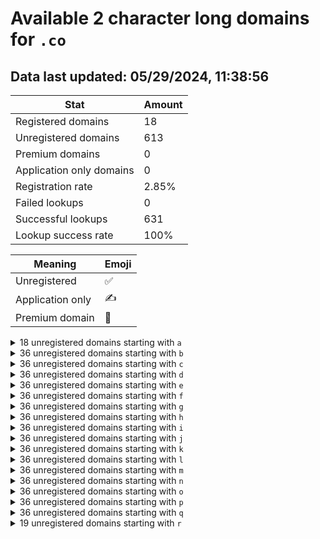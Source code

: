 # Available 2 character long domains for `.co`

## Data last updated: 05/29/2024, 11:38:56

|Stat|Amount|
|--|--|
|Registered domains|18|
|Unregistered domains|613|
|Premium domains|0|
|Application only domains|0|
|Registration rate|2.85%|
|Failed lookups|0|
|Successful lookups|631|
|Lookup success rate|100%|


|Meaning|Emoji|
|--|--|
|Unregistered|:white_check_mark:|
|Application only|:writing_hand:|
|Premium domain|:gem:|

<details>
<summary>18 unregistered domains starting with <bold><code>a</code></bold></summary>

|Type|Domain|
|--|--|
|:white_check_mark:|`a0.co`|
|:white_check_mark:|`a1.co`|
|:white_check_mark:|`a2.co`|
|:white_check_mark:|`a3.co`|
|:white_check_mark:|`a4.co`|
|:white_check_mark:|`a5.co`|
|:white_check_mark:|`a6.co`|
|:white_check_mark:|`a7.co`|
|:white_check_mark:|`a8.co`|
|:white_check_mark:|`a9.co`|
|:white_check_mark:|`as.co`|
|:white_check_mark:|`at.co`|
|:white_check_mark:|`au.co`|
|:white_check_mark:|`av.co`|
|:white_check_mark:|`aw.co`|
|:white_check_mark:|`ax.co`|
|:white_check_mark:|`ay.co`|
|:white_check_mark:|`az.co`|
</details>
<details>
<summary>36 unregistered domains starting with <bold><code>b</code></bold></summary>

|Type|Domain|
|--|--|
|:white_check_mark:|`b0.co`|
|:white_check_mark:|`b1.co`|
|:white_check_mark:|`b2.co`|
|:white_check_mark:|`b3.co`|
|:white_check_mark:|`b4.co`|
|:white_check_mark:|`b5.co`|
|:white_check_mark:|`b6.co`|
|:white_check_mark:|`b7.co`|
|:white_check_mark:|`b8.co`|
|:white_check_mark:|`b9.co`|
|:white_check_mark:|`ba.co`|
|:white_check_mark:|`bb.co`|
|:white_check_mark:|`bc.co`|
|:white_check_mark:|`bd.co`|
|:white_check_mark:|`be.co`|
|:white_check_mark:|`bf.co`|
|:white_check_mark:|`bg.co`|
|:white_check_mark:|`bh.co`|
|:white_check_mark:|`bi.co`|
|:white_check_mark:|`bj.co`|
|:white_check_mark:|`bk.co`|
|:white_check_mark:|`bl.co`|
|:white_check_mark:|`bm.co`|
|:white_check_mark:|`bn.co`|
|:white_check_mark:|`bo.co`|
|:white_check_mark:|`bp.co`|
|:white_check_mark:|`bq.co`|
|:white_check_mark:|`br.co`|
|:white_check_mark:|`bs.co`|
|:white_check_mark:|`bt.co`|
|:white_check_mark:|`bu.co`|
|:white_check_mark:|`bv.co`|
|:white_check_mark:|`bw.co`|
|:white_check_mark:|`bx.co`|
|:white_check_mark:|`by.co`|
|:white_check_mark:|`bz.co`|
</details>
<details>
<summary>36 unregistered domains starting with <bold><code>c</code></bold></summary>

|Type|Domain|
|--|--|
|:white_check_mark:|`c0.co`|
|:white_check_mark:|`c1.co`|
|:white_check_mark:|`c2.co`|
|:white_check_mark:|`c3.co`|
|:white_check_mark:|`c4.co`|
|:white_check_mark:|`c5.co`|
|:white_check_mark:|`c6.co`|
|:white_check_mark:|`c7.co`|
|:white_check_mark:|`c8.co`|
|:white_check_mark:|`c9.co`|
|:white_check_mark:|`ca.co`|
|:white_check_mark:|`cb.co`|
|:white_check_mark:|`cc.co`|
|:white_check_mark:|`cd.co`|
|:white_check_mark:|`ce.co`|
|:white_check_mark:|`cf.co`|
|:white_check_mark:|`cg.co`|
|:white_check_mark:|`ch.co`|
|:white_check_mark:|`ci.co`|
|:white_check_mark:|`cj.co`|
|:white_check_mark:|`ck.co`|
|:white_check_mark:|`cl.co`|
|:white_check_mark:|`cm.co`|
|:white_check_mark:|`cn.co`|
|:white_check_mark:|`co.co`|
|:white_check_mark:|`cp.co`|
|:white_check_mark:|`cq.co`|
|:white_check_mark:|`cr.co`|
|:white_check_mark:|`cs.co`|
|:white_check_mark:|`ct.co`|
|:white_check_mark:|`cu.co`|
|:white_check_mark:|`cv.co`|
|:white_check_mark:|`cw.co`|
|:white_check_mark:|`cx.co`|
|:white_check_mark:|`cy.co`|
|:white_check_mark:|`cz.co`|
</details>
<details>
<summary>36 unregistered domains starting with <bold><code>d</code></bold></summary>

|Type|Domain|
|--|--|
|:white_check_mark:|`d0.co`|
|:white_check_mark:|`d1.co`|
|:white_check_mark:|`d2.co`|
|:white_check_mark:|`d3.co`|
|:white_check_mark:|`d4.co`|
|:white_check_mark:|`d5.co`|
|:white_check_mark:|`d6.co`|
|:white_check_mark:|`d7.co`|
|:white_check_mark:|`d8.co`|
|:white_check_mark:|`d9.co`|
|:white_check_mark:|`da.co`|
|:white_check_mark:|`db.co`|
|:white_check_mark:|`dc.co`|
|:white_check_mark:|`dd.co`|
|:white_check_mark:|`de.co`|
|:white_check_mark:|`df.co`|
|:white_check_mark:|`dg.co`|
|:white_check_mark:|`dh.co`|
|:white_check_mark:|`di.co`|
|:white_check_mark:|`dj.co`|
|:white_check_mark:|`dk.co`|
|:white_check_mark:|`dl.co`|
|:white_check_mark:|`dm.co`|
|:white_check_mark:|`dn.co`|
|:white_check_mark:|`do.co`|
|:white_check_mark:|`dp.co`|
|:white_check_mark:|`dq.co`|
|:white_check_mark:|`dr.co`|
|:white_check_mark:|`ds.co`|
|:white_check_mark:|`dt.co`|
|:white_check_mark:|`du.co`|
|:white_check_mark:|`dv.co`|
|:white_check_mark:|`dw.co`|
|:white_check_mark:|`dx.co`|
|:white_check_mark:|`dy.co`|
|:white_check_mark:|`dz.co`|
</details>
<details>
<summary>36 unregistered domains starting with <bold><code>e</code></bold></summary>

|Type|Domain|
|--|--|
|:white_check_mark:|`e0.co`|
|:white_check_mark:|`e1.co`|
|:white_check_mark:|`e2.co`|
|:white_check_mark:|`e3.co`|
|:white_check_mark:|`e4.co`|
|:white_check_mark:|`e5.co`|
|:white_check_mark:|`e6.co`|
|:white_check_mark:|`e7.co`|
|:white_check_mark:|`e8.co`|
|:white_check_mark:|`e9.co`|
|:white_check_mark:|`ea.co`|
|:white_check_mark:|`eb.co`|
|:white_check_mark:|`ec.co`|
|:white_check_mark:|`ed.co`|
|:white_check_mark:|`ee.co`|
|:white_check_mark:|`ef.co`|
|:white_check_mark:|`eg.co`|
|:white_check_mark:|`eh.co`|
|:white_check_mark:|`ei.co`|
|:white_check_mark:|`ej.co`|
|:white_check_mark:|`ek.co`|
|:white_check_mark:|`el.co`|
|:white_check_mark:|`em.co`|
|:white_check_mark:|`en.co`|
|:white_check_mark:|`eo.co`|
|:white_check_mark:|`ep.co`|
|:white_check_mark:|`eq.co`|
|:white_check_mark:|`er.co`|
|:white_check_mark:|`es.co`|
|:white_check_mark:|`et.co`|
|:white_check_mark:|`eu.co`|
|:white_check_mark:|`ev.co`|
|:white_check_mark:|`ew.co`|
|:white_check_mark:|`ex.co`|
|:white_check_mark:|`ey.co`|
|:white_check_mark:|`ez.co`|
</details>
<details>
<summary>36 unregistered domains starting with <bold><code>f</code></bold></summary>

|Type|Domain|
|--|--|
|:white_check_mark:|`f0.co`|
|:white_check_mark:|`f1.co`|
|:white_check_mark:|`f2.co`|
|:white_check_mark:|`f3.co`|
|:white_check_mark:|`f4.co`|
|:white_check_mark:|`f5.co`|
|:white_check_mark:|`f6.co`|
|:white_check_mark:|`f7.co`|
|:white_check_mark:|`f8.co`|
|:white_check_mark:|`f9.co`|
|:white_check_mark:|`fa.co`|
|:white_check_mark:|`fb.co`|
|:white_check_mark:|`fc.co`|
|:white_check_mark:|`fd.co`|
|:white_check_mark:|`fe.co`|
|:white_check_mark:|`ff.co`|
|:white_check_mark:|`fg.co`|
|:white_check_mark:|`fh.co`|
|:white_check_mark:|`fi.co`|
|:white_check_mark:|`fj.co`|
|:white_check_mark:|`fk.co`|
|:white_check_mark:|`fl.co`|
|:white_check_mark:|`fm.co`|
|:white_check_mark:|`fn.co`|
|:white_check_mark:|`fo.co`|
|:white_check_mark:|`fp.co`|
|:white_check_mark:|`fq.co`|
|:white_check_mark:|`fr.co`|
|:white_check_mark:|`fs.co`|
|:white_check_mark:|`ft.co`|
|:white_check_mark:|`fu.co`|
|:white_check_mark:|`fv.co`|
|:white_check_mark:|`fw.co`|
|:white_check_mark:|`fx.co`|
|:white_check_mark:|`fy.co`|
|:white_check_mark:|`fz.co`|
</details>
<details>
<summary>36 unregistered domains starting with <bold><code>g</code></bold></summary>

|Type|Domain|
|--|--|
|:white_check_mark:|`g0.co`|
|:white_check_mark:|`g1.co`|
|:white_check_mark:|`g2.co`|
|:white_check_mark:|`g3.co`|
|:white_check_mark:|`g4.co`|
|:white_check_mark:|`g5.co`|
|:white_check_mark:|`g6.co`|
|:white_check_mark:|`g7.co`|
|:white_check_mark:|`g8.co`|
|:white_check_mark:|`g9.co`|
|:white_check_mark:|`ga.co`|
|:white_check_mark:|`gb.co`|
|:white_check_mark:|`gc.co`|
|:white_check_mark:|`gd.co`|
|:white_check_mark:|`ge.co`|
|:white_check_mark:|`gf.co`|
|:white_check_mark:|`gg.co`|
|:white_check_mark:|`gh.co`|
|:white_check_mark:|`gi.co`|
|:white_check_mark:|`gj.co`|
|:white_check_mark:|`gk.co`|
|:white_check_mark:|`gl.co`|
|:white_check_mark:|`gm.co`|
|:white_check_mark:|`gn.co`|
|:white_check_mark:|`go.co`|
|:white_check_mark:|`gp.co`|
|:white_check_mark:|`gq.co`|
|:white_check_mark:|`gr.co`|
|:white_check_mark:|`gs.co`|
|:white_check_mark:|`gt.co`|
|:white_check_mark:|`gu.co`|
|:white_check_mark:|`gv.co`|
|:white_check_mark:|`gw.co`|
|:white_check_mark:|`gx.co`|
|:white_check_mark:|`gy.co`|
|:white_check_mark:|`gz.co`|
</details>
<details>
<summary>36 unregistered domains starting with <bold><code>h</code></bold></summary>

|Type|Domain|
|--|--|
|:white_check_mark:|`h0.co`|
|:white_check_mark:|`h1.co`|
|:white_check_mark:|`h2.co`|
|:white_check_mark:|`h3.co`|
|:white_check_mark:|`h4.co`|
|:white_check_mark:|`h5.co`|
|:white_check_mark:|`h6.co`|
|:white_check_mark:|`h7.co`|
|:white_check_mark:|`h8.co`|
|:white_check_mark:|`h9.co`|
|:white_check_mark:|`ha.co`|
|:white_check_mark:|`hb.co`|
|:white_check_mark:|`hc.co`|
|:white_check_mark:|`hd.co`|
|:white_check_mark:|`he.co`|
|:white_check_mark:|`hf.co`|
|:white_check_mark:|`hg.co`|
|:white_check_mark:|`hh.co`|
|:white_check_mark:|`hi.co`|
|:white_check_mark:|`hj.co`|
|:white_check_mark:|`hk.co`|
|:white_check_mark:|`hl.co`|
|:white_check_mark:|`hm.co`|
|:white_check_mark:|`hn.co`|
|:white_check_mark:|`ho.co`|
|:white_check_mark:|`hp.co`|
|:white_check_mark:|`hq.co`|
|:white_check_mark:|`hr.co`|
|:white_check_mark:|`hs.co`|
|:white_check_mark:|`ht.co`|
|:white_check_mark:|`hu.co`|
|:white_check_mark:|`hv.co`|
|:white_check_mark:|`hw.co`|
|:white_check_mark:|`hx.co`|
|:white_check_mark:|`hy.co`|
|:white_check_mark:|`hz.co`|
</details>
<details>
<summary>36 unregistered domains starting with <bold><code>i</code></bold></summary>

|Type|Domain|
|--|--|
|:white_check_mark:|`i0.co`|
|:white_check_mark:|`i1.co`|
|:white_check_mark:|`i2.co`|
|:white_check_mark:|`i3.co`|
|:white_check_mark:|`i4.co`|
|:white_check_mark:|`i5.co`|
|:white_check_mark:|`i6.co`|
|:white_check_mark:|`i7.co`|
|:white_check_mark:|`i8.co`|
|:white_check_mark:|`i9.co`|
|:white_check_mark:|`ia.co`|
|:white_check_mark:|`ib.co`|
|:white_check_mark:|`ic.co`|
|:white_check_mark:|`id.co`|
|:white_check_mark:|`ie.co`|
|:white_check_mark:|`if.co`|
|:white_check_mark:|`ig.co`|
|:white_check_mark:|`ih.co`|
|:white_check_mark:|`ii.co`|
|:white_check_mark:|`ij.co`|
|:white_check_mark:|`ik.co`|
|:white_check_mark:|`il.co`|
|:white_check_mark:|`im.co`|
|:white_check_mark:|`in.co`|
|:white_check_mark:|`io.co`|
|:white_check_mark:|`ip.co`|
|:white_check_mark:|`iq.co`|
|:white_check_mark:|`ir.co`|
|:white_check_mark:|`is.co`|
|:white_check_mark:|`it.co`|
|:white_check_mark:|`iu.co`|
|:white_check_mark:|`iv.co`|
|:white_check_mark:|`iw.co`|
|:white_check_mark:|`ix.co`|
|:white_check_mark:|`iy.co`|
|:white_check_mark:|`iz.co`|
</details>
<details>
<summary>36 unregistered domains starting with <bold><code>j</code></bold></summary>

|Type|Domain|
|--|--|
|:white_check_mark:|`j0.co`|
|:white_check_mark:|`j1.co`|
|:white_check_mark:|`j2.co`|
|:white_check_mark:|`j3.co`|
|:white_check_mark:|`j4.co`|
|:white_check_mark:|`j5.co`|
|:white_check_mark:|`j6.co`|
|:white_check_mark:|`j7.co`|
|:white_check_mark:|`j8.co`|
|:white_check_mark:|`j9.co`|
|:white_check_mark:|`ja.co`|
|:white_check_mark:|`jb.co`|
|:white_check_mark:|`jc.co`|
|:white_check_mark:|`jd.co`|
|:white_check_mark:|`je.co`|
|:white_check_mark:|`jf.co`|
|:white_check_mark:|`jg.co`|
|:white_check_mark:|`jh.co`|
|:white_check_mark:|`ji.co`|
|:white_check_mark:|`jj.co`|
|:white_check_mark:|`jk.co`|
|:white_check_mark:|`jl.co`|
|:white_check_mark:|`jm.co`|
|:white_check_mark:|`jn.co`|
|:white_check_mark:|`jo.co`|
|:white_check_mark:|`jp.co`|
|:white_check_mark:|`jq.co`|
|:white_check_mark:|`jr.co`|
|:white_check_mark:|`js.co`|
|:white_check_mark:|`jt.co`|
|:white_check_mark:|`ju.co`|
|:white_check_mark:|`jv.co`|
|:white_check_mark:|`jw.co`|
|:white_check_mark:|`jx.co`|
|:white_check_mark:|`jy.co`|
|:white_check_mark:|`jz.co`|
</details>
<details>
<summary>36 unregistered domains starting with <bold><code>k</code></bold></summary>

|Type|Domain|
|--|--|
|:white_check_mark:|`k0.co`|
|:white_check_mark:|`k1.co`|
|:white_check_mark:|`k2.co`|
|:white_check_mark:|`k3.co`|
|:white_check_mark:|`k4.co`|
|:white_check_mark:|`k5.co`|
|:white_check_mark:|`k6.co`|
|:white_check_mark:|`k7.co`|
|:white_check_mark:|`k8.co`|
|:white_check_mark:|`k9.co`|
|:white_check_mark:|`ka.co`|
|:white_check_mark:|`kb.co`|
|:white_check_mark:|`kc.co`|
|:white_check_mark:|`kd.co`|
|:white_check_mark:|`ke.co`|
|:white_check_mark:|`kf.co`|
|:white_check_mark:|`kg.co`|
|:white_check_mark:|`kh.co`|
|:white_check_mark:|`ki.co`|
|:white_check_mark:|`kj.co`|
|:white_check_mark:|`kk.co`|
|:white_check_mark:|`kl.co`|
|:white_check_mark:|`km.co`|
|:white_check_mark:|`kn.co`|
|:white_check_mark:|`ko.co`|
|:white_check_mark:|`kp.co`|
|:white_check_mark:|`kq.co`|
|:white_check_mark:|`kr.co`|
|:white_check_mark:|`ks.co`|
|:white_check_mark:|`kt.co`|
|:white_check_mark:|`ku.co`|
|:white_check_mark:|`kv.co`|
|:white_check_mark:|`kw.co`|
|:white_check_mark:|`kx.co`|
|:white_check_mark:|`ky.co`|
|:white_check_mark:|`kz.co`|
</details>
<details>
<summary>36 unregistered domains starting with <bold><code>l</code></bold></summary>

|Type|Domain|
|--|--|
|:white_check_mark:|`l0.co`|
|:white_check_mark:|`l1.co`|
|:white_check_mark:|`l2.co`|
|:white_check_mark:|`l3.co`|
|:white_check_mark:|`l4.co`|
|:white_check_mark:|`l5.co`|
|:white_check_mark:|`l6.co`|
|:white_check_mark:|`l7.co`|
|:white_check_mark:|`l8.co`|
|:white_check_mark:|`l9.co`|
|:white_check_mark:|`la.co`|
|:white_check_mark:|`lb.co`|
|:white_check_mark:|`lc.co`|
|:white_check_mark:|`ld.co`|
|:white_check_mark:|`le.co`|
|:white_check_mark:|`lf.co`|
|:white_check_mark:|`lg.co`|
|:white_check_mark:|`lh.co`|
|:white_check_mark:|`li.co`|
|:white_check_mark:|`lj.co`|
|:white_check_mark:|`lk.co`|
|:white_check_mark:|`ll.co`|
|:white_check_mark:|`lm.co`|
|:white_check_mark:|`ln.co`|
|:white_check_mark:|`lo.co`|
|:white_check_mark:|`lp.co`|
|:white_check_mark:|`lq.co`|
|:white_check_mark:|`lr.co`|
|:white_check_mark:|`ls.co`|
|:white_check_mark:|`lt.co`|
|:white_check_mark:|`lu.co`|
|:white_check_mark:|`lv.co`|
|:white_check_mark:|`lw.co`|
|:white_check_mark:|`lx.co`|
|:white_check_mark:|`ly.co`|
|:white_check_mark:|`lz.co`|
</details>
<details>
<summary>36 unregistered domains starting with <bold><code>m</code></bold></summary>

|Type|Domain|
|--|--|
|:white_check_mark:|`m0.co`|
|:white_check_mark:|`m1.co`|
|:white_check_mark:|`m2.co`|
|:white_check_mark:|`m3.co`|
|:white_check_mark:|`m4.co`|
|:white_check_mark:|`m5.co`|
|:white_check_mark:|`m6.co`|
|:white_check_mark:|`m7.co`|
|:white_check_mark:|`m8.co`|
|:white_check_mark:|`m9.co`|
|:white_check_mark:|`ma.co`|
|:white_check_mark:|`mb.co`|
|:white_check_mark:|`mc.co`|
|:white_check_mark:|`md.co`|
|:white_check_mark:|`me.co`|
|:white_check_mark:|`mf.co`|
|:white_check_mark:|`mg.co`|
|:white_check_mark:|`mh.co`|
|:white_check_mark:|`mi.co`|
|:white_check_mark:|`mj.co`|
|:white_check_mark:|`mk.co`|
|:white_check_mark:|`ml.co`|
|:white_check_mark:|`mm.co`|
|:white_check_mark:|`mn.co`|
|:white_check_mark:|`mo.co`|
|:white_check_mark:|`mp.co`|
|:white_check_mark:|`mq.co`|
|:white_check_mark:|`mr.co`|
|:white_check_mark:|`ms.co`|
|:white_check_mark:|`mt.co`|
|:white_check_mark:|`mu.co`|
|:white_check_mark:|`mv.co`|
|:white_check_mark:|`mw.co`|
|:white_check_mark:|`mx.co`|
|:white_check_mark:|`my.co`|
|:white_check_mark:|`mz.co`|
</details>
<details>
<summary>36 unregistered domains starting with <bold><code>n</code></bold></summary>

|Type|Domain|
|--|--|
|:white_check_mark:|`n0.co`|
|:white_check_mark:|`n1.co`|
|:white_check_mark:|`n2.co`|
|:white_check_mark:|`n3.co`|
|:white_check_mark:|`n4.co`|
|:white_check_mark:|`n5.co`|
|:white_check_mark:|`n6.co`|
|:white_check_mark:|`n7.co`|
|:white_check_mark:|`n8.co`|
|:white_check_mark:|`n9.co`|
|:white_check_mark:|`na.co`|
|:white_check_mark:|`nb.co`|
|:white_check_mark:|`nc.co`|
|:white_check_mark:|`nd.co`|
|:white_check_mark:|`ne.co`|
|:white_check_mark:|`nf.co`|
|:white_check_mark:|`ng.co`|
|:white_check_mark:|`nh.co`|
|:white_check_mark:|`ni.co`|
|:white_check_mark:|`nj.co`|
|:white_check_mark:|`nk.co`|
|:white_check_mark:|`nl.co`|
|:white_check_mark:|`nm.co`|
|:white_check_mark:|`nn.co`|
|:white_check_mark:|`no.co`|
|:white_check_mark:|`np.co`|
|:white_check_mark:|`nq.co`|
|:white_check_mark:|`nr.co`|
|:white_check_mark:|`ns.co`|
|:white_check_mark:|`nt.co`|
|:white_check_mark:|`nu.co`|
|:white_check_mark:|`nv.co`|
|:white_check_mark:|`nw.co`|
|:white_check_mark:|`nx.co`|
|:white_check_mark:|`ny.co`|
|:white_check_mark:|`nz.co`|
</details>
<details>
<summary>36 unregistered domains starting with <bold><code>o</code></bold></summary>

|Type|Domain|
|--|--|
|:white_check_mark:|`o0.co`|
|:white_check_mark:|`o1.co`|
|:white_check_mark:|`o2.co`|
|:white_check_mark:|`o3.co`|
|:white_check_mark:|`o4.co`|
|:white_check_mark:|`o5.co`|
|:white_check_mark:|`o6.co`|
|:white_check_mark:|`o7.co`|
|:white_check_mark:|`o8.co`|
|:white_check_mark:|`o9.co`|
|:white_check_mark:|`oa.co`|
|:white_check_mark:|`ob.co`|
|:white_check_mark:|`oc.co`|
|:white_check_mark:|`od.co`|
|:white_check_mark:|`oe.co`|
|:white_check_mark:|`of.co`|
|:white_check_mark:|`og.co`|
|:white_check_mark:|`oh.co`|
|:white_check_mark:|`oi.co`|
|:white_check_mark:|`oj.co`|
|:white_check_mark:|`ok.co`|
|:white_check_mark:|`ol.co`|
|:white_check_mark:|`om.co`|
|:white_check_mark:|`on.co`|
|:white_check_mark:|`oo.co`|
|:white_check_mark:|`op.co`|
|:white_check_mark:|`oq.co`|
|:white_check_mark:|`or.co`|
|:white_check_mark:|`os.co`|
|:white_check_mark:|`ot.co`|
|:white_check_mark:|`ou.co`|
|:white_check_mark:|`ov.co`|
|:white_check_mark:|`ow.co`|
|:white_check_mark:|`ox.co`|
|:white_check_mark:|`oy.co`|
|:white_check_mark:|`oz.co`|
</details>
<details>
<summary>36 unregistered domains starting with <bold><code>p</code></bold></summary>

|Type|Domain|
|--|--|
|:white_check_mark:|`p0.co`|
|:white_check_mark:|`p1.co`|
|:white_check_mark:|`p2.co`|
|:white_check_mark:|`p3.co`|
|:white_check_mark:|`p4.co`|
|:white_check_mark:|`p5.co`|
|:white_check_mark:|`p6.co`|
|:white_check_mark:|`p7.co`|
|:white_check_mark:|`p8.co`|
|:white_check_mark:|`p9.co`|
|:white_check_mark:|`pa.co`|
|:white_check_mark:|`pb.co`|
|:white_check_mark:|`pc.co`|
|:white_check_mark:|`pd.co`|
|:white_check_mark:|`pe.co`|
|:white_check_mark:|`pf.co`|
|:white_check_mark:|`pg.co`|
|:white_check_mark:|`ph.co`|
|:white_check_mark:|`pi.co`|
|:white_check_mark:|`pj.co`|
|:white_check_mark:|`pk.co`|
|:white_check_mark:|`pl.co`|
|:white_check_mark:|`pm.co`|
|:white_check_mark:|`pn.co`|
|:white_check_mark:|`po.co`|
|:white_check_mark:|`pp.co`|
|:white_check_mark:|`pq.co`|
|:white_check_mark:|`pr.co`|
|:white_check_mark:|`ps.co`|
|:white_check_mark:|`pt.co`|
|:white_check_mark:|`pu.co`|
|:white_check_mark:|`pv.co`|
|:white_check_mark:|`pw.co`|
|:white_check_mark:|`px.co`|
|:white_check_mark:|`py.co`|
|:white_check_mark:|`pz.co`|
</details>
<details>
<summary>36 unregistered domains starting with <bold><code>q</code></bold></summary>

|Type|Domain|
|--|--|
|:white_check_mark:|`q0.co`|
|:white_check_mark:|`q1.co`|
|:white_check_mark:|`q2.co`|
|:white_check_mark:|`q3.co`|
|:white_check_mark:|`q4.co`|
|:white_check_mark:|`q5.co`|
|:white_check_mark:|`q6.co`|
|:white_check_mark:|`q7.co`|
|:white_check_mark:|`q8.co`|
|:white_check_mark:|`q9.co`|
|:white_check_mark:|`qa.co`|
|:white_check_mark:|`qb.co`|
|:white_check_mark:|`qc.co`|
|:white_check_mark:|`qd.co`|
|:white_check_mark:|`qe.co`|
|:white_check_mark:|`qf.co`|
|:white_check_mark:|`qg.co`|
|:white_check_mark:|`qh.co`|
|:white_check_mark:|`qi.co`|
|:white_check_mark:|`qj.co`|
|:white_check_mark:|`qk.co`|
|:white_check_mark:|`ql.co`|
|:white_check_mark:|`qm.co`|
|:white_check_mark:|`qn.co`|
|:white_check_mark:|`qo.co`|
|:white_check_mark:|`qp.co`|
|:white_check_mark:|`qq.co`|
|:white_check_mark:|`qr.co`|
|:white_check_mark:|`qs.co`|
|:white_check_mark:|`qt.co`|
|:white_check_mark:|`qu.co`|
|:white_check_mark:|`qv.co`|
|:white_check_mark:|`qw.co`|
|:white_check_mark:|`qx.co`|
|:white_check_mark:|`qy.co`|
|:white_check_mark:|`qz.co`|
</details>
<details>
<summary>19 unregistered domains starting with <bold><code>r</code></bold></summary>

|Type|Domain|
|--|--|
|:white_check_mark:|`ra.co`|
|:white_check_mark:|`rb.co`|
|:white_check_mark:|`rc.co`|
|:white_check_mark:|`rd.co`|
|:white_check_mark:|`re.co`|
|:white_check_mark:|`rf.co`|
|:white_check_mark:|`rg.co`|
|:white_check_mark:|`rh.co`|
|:white_check_mark:|`ri.co`|
|:white_check_mark:|`rj.co`|
|:white_check_mark:|`rk.co`|
|:white_check_mark:|`rl.co`|
|:white_check_mark:|`rm.co`|
|:white_check_mark:|`rn.co`|
|:white_check_mark:|`ro.co`|
|:white_check_mark:|`rp.co`|
|:white_check_mark:|`rq.co`|
|:white_check_mark:|`rr.co`|
|:white_check_mark:|`rs.co`|
</details>